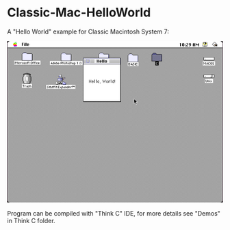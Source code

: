 # Classic-Mac-HelloWorld
A "Hello World" example for Classic Macintosh System 7:


![Screenshot](screenshot.png)

Program can be compiled with "Think C" IDE, for more details see "Demos" in Think C folder. 
